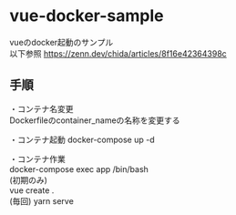 # vue-docker-sample
vueのdocker起動のサンプル  
以下参照
https://zenn.dev/chida/articles/8f16e42364398c

## 手順
・コンテナ名変更  
Dockerfileのcontainer_nameの名称を変更する  

・コンテナ起動
docker-compose up -d

・コンテナ作業  
docker-compose exec app /bin/bash  
(初期のみ)  
vue create .  
(毎回)
yarn serve
